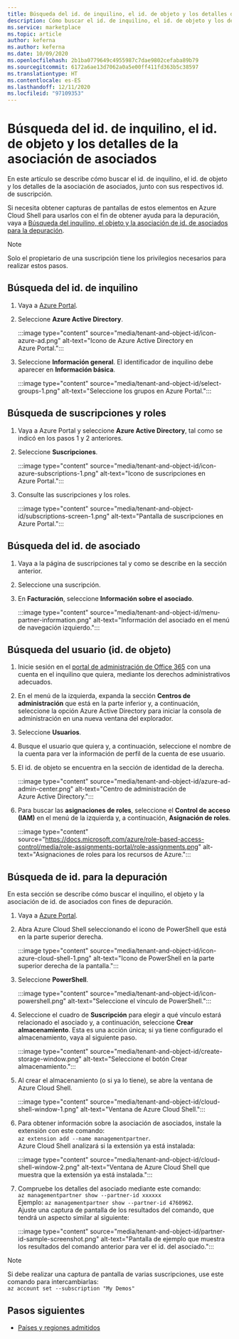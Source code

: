 ```yaml
---
title: Búsqueda del id. de inquilino, el id. de objeto y los detalles de la asociación de asociados en Azure Marketplace
description: Cómo buscar el id. de inquilino, el id. de objeto y los detalles de la asociación de asociados de un id. de suscripción en Azure Marketplace.
ms.service: marketplace
ms.topic: article
author: keferna
ms.author: keferna
ms.date: 10/09/2020
ms.openlocfilehash: 2b1ba0779649c4955987c7dae9802cefaba89b79
ms.sourcegitcommit: 6172a6ae13d7062a0a5e00ff411fd363b5c38597
ms.translationtype: HT
ms.contentlocale: es-ES
ms.lasthandoff: 12/11/2020
ms.locfileid: "97109353"
---
```

# <a name="find-tenant-id-object-id-and-partner-association-details"></a>Búsqueda del id. de inquilino, el id. de objeto y los detalles de la asociación de asociados

En este artículo se describe cómo buscar el id. de inquilino, el id. de objeto y los detalles de la asociación de asociados, junto con sus respectivos id. de suscripción.

Si necesita obtener capturas de pantallas de estos elementos en Azure Cloud Shell para usarlos con el fin de obtener ayuda para la depuración, vaya a [Búsqueda del inquilino, el objeto y la asociación de id. de asociados para la depuración](#find-ids-for-debugging).

>[!Note]
> Solo el propietario de una suscripción tiene los privilegios necesarios para realizar estos pasos.

## <a name="find-tenant-id"></a>Búsqueda del id. de inquilino

1. Vaya a [Azure Portal](https://ms.portal.azure.com/).
2. Seleccione **Azure Active Directory**.

    :::image type="content" source="media/tenant-and-object-id/icon-azure-ad.png" alt-text="Icono de Azure Active Directory en Azure Portal.":::

3. Seleccione **Información general**. El identificador de inquilino debe aparecer en **Información básica**.

    :::image type="content" source="media/tenant-and-object-id/select-groups-1.png" alt-text="Seleccione los grupos en Azure Portal.":::

## <a name="find-subscriptions-and-roles"></a>Búsqueda de suscripciones y roles

1. Vaya a Azure Portal y seleccione **Azure Active Directory**, tal como se indicó en los pasos 1 y 2 anteriores.
2. Seleccione **Suscripciones**.

    :::image type="content" source="media/tenant-and-object-id/icon-azure-subscriptions-1.png" alt-text="Icono de suscripciones en Azure Portal.":::

3. Consulte las suscripciones y los roles.

    :::image type="content" source="media/tenant-and-object-id/subscriptions-screen-1.png" alt-text="Pantalla de suscripciones en Azure Portal.":::

## <a name="find-partner-id"></a>Búsqueda del id. de asociado

1. Vaya a la página de suscripciones tal y como se describe en la sección anterior.
2. Seleccione una suscripción.
3. En **Facturación**, seleccione **Información sobre el asociado**.

    :::image type="content" source="media/tenant-and-object-id/menu-partner-information.png" alt-text="Información del asociado en el menú de navegación izquierdo.":::

## <a name="find-user-object-id"></a>Búsqueda del usuario (id. de objeto)

1. Inicie sesión en el [portal de administración de Office 365](https://portal.office.com/adminportal/home) con una cuenta en el inquilino que quiera, mediante los derechos administrativos adecuados.
2. En el menú de la izquierda, expanda la sección **Centros de administración** que está en la parte inferior y, a continuación, seleccione la opción Azure Active Directory para iniciar la consola de administración en una nueva ventana del explorador.
3. Seleccione **Usuarios**.
4. Busque el usuario que quiera y, a continuación, seleccione el nombre de la cuenta para ver la información de perfil de la cuenta de ese usuario.
5. El id. de objeto se encuentra en la sección de identidad de la derecha.

    :::image type="content" source="media/tenant-and-object-id/azure-ad-admin-center.png" alt-text="Centro de administración de Azure Active Directory.":::

6. Para buscar las **asignaciones de roles**, seleccione el **Control de acceso (IAM)** en el menú de la izquierda y, a continuación, **Asignación de roles**.

    :::image type="content" source="https://docs.microsoft.com/azure/role-based-access-control/media/role-assignments-portal/role-assignments.png" alt-text="Asignaciones de roles para los recursos de Azure.":::

## <a name="find-ids-for-debugging"></a>Búsqueda de id. para la depuración

En esta sección se describe cómo buscar el inquilino, el objeto y la asociación de id. de asociados con fines de depuración.

1. Vaya a [Azure Portal](https://ms.portal.azure.com/).
2. Abra Azure Cloud Shell seleccionando el icono de PowerShell que está en la parte superior derecha.

    :::image type="content" source="media/tenant-and-object-id/icon-azure-cloud-shell-1.png" alt-text="Icono de PowerShell en la parte superior derecha de la pantalla.":::

3. Seleccione **PowerShell**.

    :::image type="content" source="media/tenant-and-object-id/icon-powershell.png" alt-text="Seleccione el vínculo de PowerShell.":::

4. Seleccione el cuadro de **Suscripción** para elegir a qué vínculo estará relacionado el asociado y, a continuación, seleccione **Crear almacenamiento**. Esta es una acción única; si ya tiene configurado el almacenamiento, vaya al siguiente paso.

    :::image type="content" source="media/tenant-and-object-id/create-storage-window.png" alt-text="Seleccione el botón Crear almacenamiento.":::

5. Al crear el almacenamiento (o si ya lo tiene), se abre la ventana de Azure Cloud Shell.

    :::image type="content" source="media/tenant-and-object-id/cloud-shell-window-1.png" alt-text="Ventana de Azure Cloud Shell.":::

6. Para obtener información sobre la asociación de asociados, instale la extensión con este comando:<br>`az extension add --name managementpartner`.<br>Azure Cloud Shell analizará si la extensión ya está instalada:

    :::image type="content" source="media/tenant-and-object-id/cloud-shell-window-2.png" alt-text="Ventana de Azure Cloud Shell que muestra que la extensión ya está instalada.":::

7. Compruebe los detalles del asociado mediante este comando:<br>`az managementpartner show --partner-id xxxxxx`<br>Ejemplo: `az managementpartner show --partner-id 4760962`.<br>Ajuste una captura de pantalla de los resultados del comando, que tendrá un aspecto similar al siguiente:

    :::image type="content" source="media/tenant-and-object-id/partner-id-sample-screenshot.png" alt-text="Pantalla de ejemplo que muestra los resultados del comando anterior para ver el id. del asociado.":::

>[!NOTE]
>Si debe realizar una captura de pantalla de varias suscripciones, use este comando para intercambiarlas:<br>`az account set --subscription "My Demos"`

## <a name="next-steps"></a>Pasos siguientes

- [Países y regiones admitidos](sell-from-countries.md)